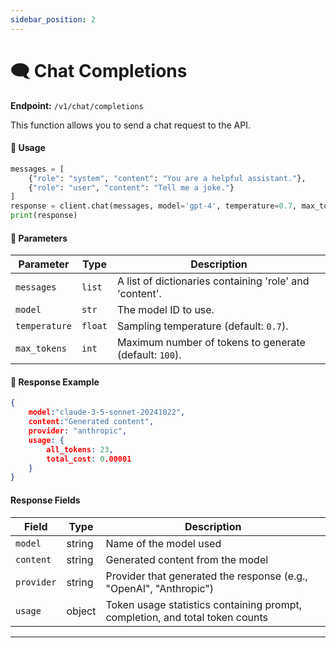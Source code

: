 ```yaml
---
sidebar_position: 2
---
```

# 🗨️ Chat Completions
**Endpoint:** `/v1/chat/completions`

This function allows you to send a chat request to the API.

#### 📝 Usage
```python
messages = [
    {"role": "system", "content": "You are a helpful assistant."},
    {"role": "user", "content": "Tell me a joke."}
]
response = client.chat(messages, model='gpt-4', temperature=0.7, max_tokens=100)
print(response)
```

#### 🔹 Parameters
| Parameter   | Type  | Description |
|------------|-------|-------------|
| `messages` | `list` | A list of dictionaries containing 'role' and 'content'. |
| `model` | `str` | The model ID to use. |
| `temperature` | `float` | Sampling temperature (default: `0.7`). |
| `max_tokens` | `int` | Maximum number of tokens to generate (default: `100`). |


#### 🔹 Response Example
```json
{
    model:"claude-3-5-sonnet-20241022",
    content:"Generated content",
    provider: "anthropic",
    usage: {
        all_tokens: 23,
        total_cost: 0.00001
    }
}
```

#### Response Fields

| Field | Type | Description |
|-------|------|-------------|
| `model` | string | Name of the model used |
| `content` | string | Generated content from the model |
| `provider` | string | Provider that generated the response (e.g., "OpenAI", "Anthropic") |
| `usage` | object | Token usage statistics containing prompt, completion, and total token counts |
---